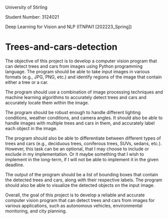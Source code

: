 University of Stirling

Student Number: 3124021

Deep Learning for Vision and NLP (ITNPAI1 [202223_Spring])

# Trees-and-cars-detection
The objective of this project is to develop a computer vision program that can detect trees and cars from images using Python programming language. The program should be able to take input images in various formats (e.g., JPG, PNG, etc.) and identify regions of the image that contain either a tree or a car.

The program should use a combination of image processing techniques and machine learning algorithms to accurately detect trees and cars and accurately locate them within the image.

The program should be robust enough to handle different lighting conditions, weather conditions, and camera angles. It should also be able to handle images with multiple trees and cars in them, and accurately label each object in the image.

The program should also be able to differentiate between different types of trees and cars (e.g., deciduous trees, coniferous trees, SUVs, sedans, etc.). However, this task can be an optional, that I may choose to include or exclude in my implementation. Or it maybe something that I wish to implement in the long-term, if I will not be able to implement it in the given deadline.

The output of the program should be a list of bounding boxes that contain the detected trees and cars, along with their respective labels. The program should also be able to visualize the detected objects on the input image.

Overall, the goal of this project is to develop a reliable and accurate computer vision program that can detect trees and cars from images for various applications, such as autonomous vehicles, environmental monitoring, and city planning.

